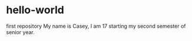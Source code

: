 # hello-world
first repository
My name is Casey, I am 17 starting my second semester of senior year.
